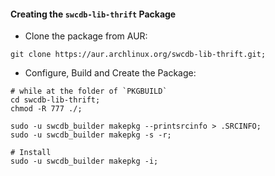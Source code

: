 

#### Creating the `swcdb-lib-thrift` Package

* Clone the package from AUR:
```
git clone https://aur.archlinux.org/swcdb-lib-thrift.git;
```


* Configure, Build and Create the Package:
```
# while at the folder of `PKGBUILD`
cd swcdb-lib-thrift;
chmod -R 777 ./;

sudo -u swcdb_builder makepkg --printsrcinfo > .SRCINFO;
sudo -u swcdb_builder makepkg -s -r;

# Install
sudo -u swcdb_builder makepkg -i;
```
